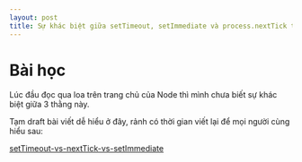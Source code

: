 ```yaml
---
layout: post
title: Sự khác biệt giữa setTimeout, setImmediate và process.nextTick trong NodeJS
---
```


# Bài học

Lúc đầu đọc qua loa trên trang chủ của Node thì mình chưa biết sự khác biệt giữa 3 thằng này.

Tạm draft bài viết dễ hiểu ở đây, rảnh có thời gian viết lại để mọi người cùng hiểu sau:

[setTimeout-vs-nextTick-vs-setImmediate](http://voidcanvas.com/setimmediate-vs-nexttick-vs-settimeout/)